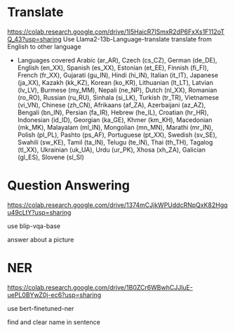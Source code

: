 # Translate
https://colab.research.google.com/drive/1I5HaicR7ISmxR2dP6FxXs1F112oTQ_43?usp=sharing
Use Llama2-13b-Language-translate translate from English to other language

* Languages covered
Arabic (ar_AR), Czech (cs_CZ), German (de_DE), English (en_XX), Spanish (es_XX), Estonian (et_EE), Finnish (fi_FI), French (fr_XX), Gujarati (gu_IN), Hindi (hi_IN), Italian (it_IT), Japanese (ja_XX), Kazakh (kk_KZ), Korean (ko_KR), Lithuanian (lt_LT), Latvian (lv_LV), Burmese (my_MM), Nepali (ne_NP), Dutch (nl_XX), Romanian (ro_RO), Russian (ru_RU), Sinhala (si_LK), Turkish (tr_TR), Vietnamese (vi_VN), Chinese (zh_CN), Afrikaans (af_ZA), Azerbaijani (az_AZ), Bengali (bn_IN), Persian (fa_IR), Hebrew (he_IL), Croatian (hr_HR), Indonesian (id_ID), Georgian (ka_GE), Khmer (km_KH), Macedonian (mk_MK), Malayalam (ml_IN), Mongolian (mn_MN), Marathi (mr_IN), Polish (pl_PL), Pashto (ps_AF), Portuguese (pt_XX), Swedish (sv_SE), Swahili (sw_KE), Tamil (ta_IN), Telugu (te_IN), Thai (th_TH), Tagalog (tl_XX), Ukrainian (uk_UA), Urdu (ur_PK), Xhosa (xh_ZA), Galician (gl_ES), Slovene (sl_SI)


# Question Answering
https://colab.research.google.com/drive/1374mCJjkWPUddcRNpQxK82Hgqu49cLtY?usp=sharing

use blip-vqa-base

answer about a picture


# NER 
https://colab.research.google.com/drive/1B0ZCr6WBwhCJJluE-uePL0BYwZ0j-ec6?usp=sharing

use bert-finetuned-ner

find and clear name in sentence
